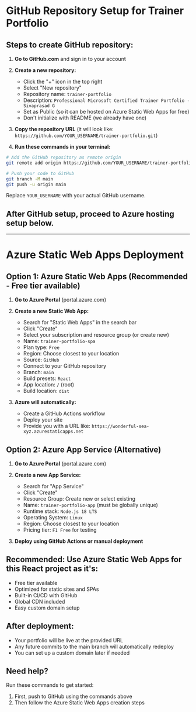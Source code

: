 # GitHub Repository Setup for Trainer Portfolio

## Steps to create GitHub repository:

1. **Go to GitHub.com** and sign in to your account

2. **Create a new repository:**
   - Click the "+" icon in the top right
   - Select "New repository"
   - Repository name: `trainer-portfolio`
   - Description: `Professional Microsoft Certified Trainer Portfolio - Sivaprasad G`
   - Set as Public (so it can be hosted on Azure Static Web Apps for free)
   - Don't initialize with README (we already have one)

3. **Copy the repository URL** (it will look like: `https://github.com/YOUR_USERNAME/trainer-portfolio.git`)

4. **Run these commands in your terminal:**

```bash
# Add the GitHub repository as remote origin
git remote add origin https://github.com/YOUR_USERNAME/trainer-portfolio.git

# Push your code to GitHub
git branch -M main
git push -u origin main
```

Replace `YOUR_USERNAME` with your actual GitHub username.

## After GitHub setup, proceed to Azure hosting setup below.

---

# Azure Static Web Apps Deployment

## Option 1: Azure Static Web Apps (Recommended - Free tier available)

1. **Go to Azure Portal** (portal.azure.com)
2. **Create a new Static Web App:**
   - Search for "Static Web Apps" in the search bar
   - Click "Create"
   - Select your subscription and resource group (or create new)
   - Name: `trainer-portfolio-spa`
   - Plan type: `Free`
   - Region: Choose closest to your location
   - Source: `GitHub`
   - Connect to your GitHub repository
   - Branch: `main`
   - Build presets: `React`
   - App location: `/` (root)
   - Build location: `dist`

3. **Azure will automatically:**
   - Create a GitHub Actions workflow
   - Deploy your site
   - Provide you with a URL like: `https://wonderful-sea-xyz.azurestaticapps.net`

## Option 2: Azure App Service (Alternative)

1. **Go to Azure Portal** (portal.azure.com)
2. **Create a new App Service:**
   - Search for "App Service" 
   - Click "Create"
   - Resource Group: Create new or select existing
   - Name: `trainer-portfolio-app` (must be globally unique)
   - Runtime stack: `Node.js 18 LTS`
   - Operating System: `Linux`
   - Region: Choose closest to your location
   - Pricing tier: `F1 Free` for testing

3. **Deploy using GitHub Actions or manual deployment**

## Recommended: Use Azure Static Web Apps for this React project as it's:
- Free tier available
- Optimized for static sites and SPAs
- Built-in CI/CD with GitHub
- Global CDN included
- Easy custom domain setup

## After deployment:
- Your portfolio will be live at the provided URL
- Any future commits to the main branch will automatically redeploy
- You can set up a custom domain later if needed

## Need help?
Run these commands to get started:
1. First, push to GitHub using the commands above
2. Then follow the Azure Static Web Apps creation steps